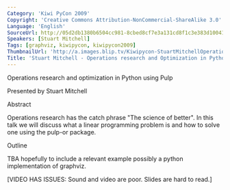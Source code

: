 ```yaml
---
Category: 'Kiwi PyCon 2009'
Copyright: 'Creative Commons Attribution-NonCommercial-ShareAlike 3.0'
Language: 'English'
SourceUrl: http://05d2db1380b6504cc981-8cbed8cf7e3a131cd8f1c3e383d10041.r93.cf2.rackcdn.com/kiwi-pycon-2009/113_stuart-mitchell-operations-research-and-optimization-in-python-using-pulp.flv
Speakers: [Stuart Mitchell]
Tags: [graphviz, kiwipycon, kiwipycon2009]
ThumbnailUrl: 'http://a.images.blip.tv/Kiwipycon-StuartMitchellOperationsResearchAndOptimizationInPython689-252.jpg'
Title: 'Stuart Mitchell - Operations research and Optimization in Python using Pulp'
---
```

Operations research and optimization in Python using Pulp

Presented by Stuart Mitchell

Abstract

Operations research has the catch phrase "The science of better". In this talk
we will discuss what a linear programming problem is and how to solve one
using the pulp-or package.

Outline

TBA hopefully to include a relevant example possibly a python implementation
of graphviz.

[VIDEO HAS ISSUES: Sound and video are poor. Slides are hard to read.]
